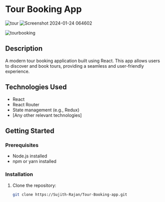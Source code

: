 # Tour Booking App
![tour](https://github.com/Sujith-Rajan/Tour-Booking/assets/140044515/45f889ec-3767-4063-975b-eb4576677ae4)
![Screenshot 2024-01-24 064602](https://github.com/Sujith-Rajan/Tour-Booking/assets/140044515/edb9cba2-d69c-4e2a-b3b8-be0df0199323)

![tourbooking](https://github.com/Sujith-Rajan/Tour-Booking/assets/140044515/8290aa99-dffa-4f4b-b626-cf7066b098a6)

## Description

A modern tour booking application built using React. This app allows users to discover and book tours, providing a seamless and user-friendly experience.



## Technologies Used

- React
- React Router
- State management (e.g., Redux)
- [Any other relevant technologies]

## Getting Started

### Prerequisites

- Node.js installed
- npm or yarn installed

### Installation

1. Clone the repository:

   ```bash
   git clone https://Sujith-Rajan/Tour-Booking-app.git

